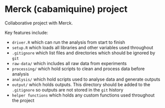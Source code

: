 # Merck (cabamiquine) project

Collaborative project with Merck.

Key features include:

- `driver.R` which can run the analysis from start to finish
- `setup.R` which loads all libraries and other variables used throughout
- `.gitignore` which list files and directories which should be ignored by `git`
- `raw-data/` which includes all raw data from experiments
- `processing/` which hold scripts to clean and process data before analysis
- `analysis/` which hold scripts used to analyse data and generate outputs
- `output/` which holds outputs. This directory should be added to the `.gitignore` so outputs are not stored in the `git` history
- `helper functions` which holds any custom functions used throughout the project

